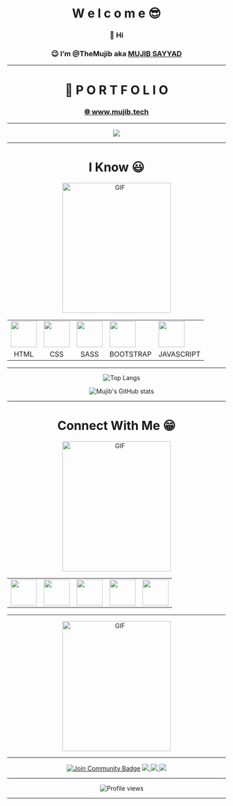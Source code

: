 <!--*TheMujib/TheMujib** is a ✨ _special_ ✨ repository because its `README.md` (this file) appears on your GitHub profile. -->

<h1 align="center">W e l c o m e 😎</h1>

<div align="center">
	<h3>👋 Hi </h3>
	<h3>😉 I’m @TheMujib aka <a href="https://www.linkedin.com/in/mujibsayyad97">MUJIB SAYYAD</a> </h3>
</div>


***


<div align="center">
	<h1> 🍿 P O R T F O L I O </h1>
	<h3> <a href="https://www.mujib.tech">🌐 www.mujib.tech </a> </h2>
</div>


***


<div align="center">
<a href="https://discord.gg/2pfrQSBtAZ"><img src="https://invidget.switchblade.xyz/2pfrQSBtAZ" /></a>
</div>



***


<h1 align="center">I Know 😃</h1>
<p align="center"><img height="300px" width="250px" alt="GIF" src="https://media2.giphy.com/media/Ll22OhMLAlVDb8UQWe/giphy.gif" /></p>



<!-- https://cdn.dribbble.com/users/209133/screenshots/741414/dribble_gif.gif -->

<table align="center">
	<tr>
		<td>
			<img src="https://img.icons8.com/color/47/000000/html-5.png" width="60"/>
		</td>
		<td >
			<img src="https://img.icons8.com/color/48/000000/css3.png" width="60"/>
		</td>
		<td >
			<img src="https://img.icons8.com/color/50/000000/sass.png" width="60"/>
		</td>
		<td >
			<img src="https://img.icons8.com/color/50/000000/bootstrap.png" width="60"/>
		</td>
		<td >
			<img src="https://img.icons8.com/color/48/000000/javascript--v1.png" width="60"/>
		</td>
	</tr>
	<tr align="center">
		<td>HTML</td>
		<td>CSS</td>
		<td>SASS</td>
		<td>BOOTSTRAP</td>
		<td>JAVASCRIPT</td>
	</tr>
</table>

<!-- <p align="middle"><img height="50" src="https://img.icons8.com/dusk/64/000000/html-5.png" /> <img height="50" src="https://img.icons8.com/dusk/50/000000/css3.png" /> <img height="50"  src="https://img.icons8.com/color/50/000000/sass.png" /> <img height="50" src="https://img.icons8.com/color/50/000000/bootstrap.png"/> <img height="50" src="https://img.icons8.com/dusk/50/000000/javascript.png" /> </p>
 -->

***

<ul align="center">

![Top Langs](https://github-readme-stats.vercel.app/api/top-langs/?username=themujib&show_icons=true&theme=radical)

![Mujib's GitHub stats](https://github-readme-stats.vercel.app/api?username=themujib&show_icons=true&theme=radical)

</ul>

<!-- <h1 align="center">Other Stuff 😀</h1>

<p align="middle"><img height="50" src="https://img.icons8.com/plasticine/50/000000/adobe-photoshop.png"/> <img height="50" src="https://img.icons8.com/plasticine/100/000000/adobe-premiere-pro.png"/> <img height="50" src="https://img.icons8.com/plasticine/100/000000/adobe-illustrator.png"/> -->

***

<h1 align="center">Connect With Me 😁</h1>

<p align="center"><img height="300px" width="250px" alt="GIF" src="https://media.tenor.com/images/04e4cf554d9fb84ec676a6233aad38f7/tenor.gif" /></p>

<table align="center">
<tr>
<td> <a href="https://discord.gg/2pfrQSBtAZ" ><img width="60" src="https://img.icons8.com/color/48/000000/discord--v2.png"/></a> </td>
<td> <a href="https://www.facebook.com/mujibedits" ><img width="60" src="https://img.icons8.com/color/48/000000/facebook.png" /> </a> </td>
<td> <a href="https://www.linkedin.com/in/mujibsayyad97" ><img width="60" src="https://img.icons8.com/fluency/48/000000/linkedin.png"/></a> </td>
<td> <a href="https://www.instagram.com/mujibsayyad97" ><img width="60" src="https://img.icons8.com/color-glass/48/000000/instagram-new.png"/></a> </td>
<td> <a href="https://www.youtube.com/channel/UCXYVbSzyemN5sEG0kC49nwA" ><img width="60" src="https://img.icons8.com/color/50/000000/youtube--v3.png"/></a> </td> 

</tr>
</table>


***



<p align="center"><img height="300px" width="250px" alt="GIF" src="https://media.tenor.com/images/03726cf974172491d5a348d0ac25125b/tenor.gif" /></p>



***


<p align="center">
<a href="https://discord.gg/2pfrQSBtAZ"><img src="https://img.shields.io/discord/686069011481362462?style=flat-squaret&label=Join%20Community&color=3ce000" alt="Join Community Badge"/></a>
<a href="https://twitter.com/mujibsayyad97" ><img src="https://img.shields.io/twitter/follow/mujibsayyad97?style=social" /> </a>
<a href="https://youtube.com/channel/UCXYVbSzyemN5sEG0kC49nwA" ><img src="https://img.shields.io/youtube/likes/_Efg94sbNfw?style=social&withDislikes" /> </a>
<a href="https://github.com/TheMujib" ><img src="https://img.shields.io/github/stars/TheMujib?style=social" /> </a> 
</p>


***


<ul align="center">

![Profile views](https://gpvc.arturio.dev/TheMujib)

</ul>

***
<!-- ![](https://komarev.com/ghpvc/?username=themujib&style=flat-square&color=ff69b4) -->

<!---
TheMujib/TheMujib is a ✨ special ✨ repository because its `README.md` (this file) appears on your GitHub profile.
You can click the Preview link to take a look at your changes.
--->
